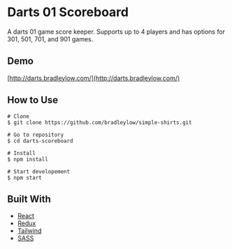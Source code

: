# Darts 01 Scoreboard

A darts 01 game score keeper. Supports up to 4 players and has options for 301, 501, 701, and 901 games.

## Demo

[http://darts.bradleylow.com/](http://darts.bradleylow.com/)

## How to Use

```
# Clone
$ git clone https://github.com/bradleylow/simple-shirts.git

# Go to repository
$ cd darts-scoreboard

# Install
$ npm install

# Start developement
$ npm start
```

## Built With

* [React](https://reactjs.org/)
* [Redux](https://redux.js.org/)
* [Tailwind](https://tailwindcss.com/)
* [SASS](https://sass-lang.com/)

